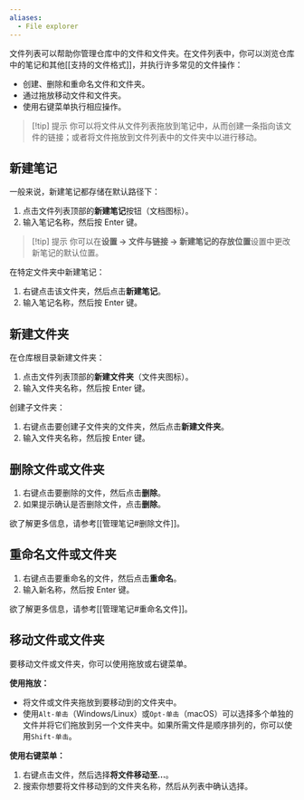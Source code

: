 ```yaml
---
aliases:
  - File explorer
---
```


文件列表可以帮助你管理仓库中的文件和文件夹。在文件列表中，你可以浏览仓库中的笔记和其他[[支持的文件格式]]，并执行许多常见的文件操作：

- 创建、删除和重命名文件和文件夹。
- 通过拖放移动文件和文件夹。
- 使用右键菜单执行相应操作。

> [!tip] 提示
> 你可以将文件从文件列表拖放到笔记中，从而创建一条指向该文件的链接；或者将文件拖放到文件列表中的文件夹中以进行移动。

## 新建笔记

一般来说，新建笔记都存储在默认路径下：

1. 点击文件列表顶部的**新建笔记**按钮（文档图标）。
2. 输入笔记名称，然后按 Enter 键。

> [!tip] 提示
> 你可以在**设置 → 文件与链接 → 新建笔记的存放位置**设置中更改新笔记的默认位置。

在特定文件夹中新建笔记：

1. 右键点击该文件夹，然后点击**新建笔记**。
2. 输入笔记名称，然后按 Enter 键。

## 新建文件夹

在仓库根目录新建文件夹：

1. 点击文件列表顶部的**新建文件夹**（文件夹图标）。
2. 输入文件夹名称，然后按 Enter 键。

创建子文件夹：

1. 右键点击要创建子文件夹的文件夹，然后点击**新建文件夹**。
2. 输入文件夹名称，然后按 Enter 键。

## 删除文件或文件夹

1. 右键点击要删除的文件，然后点击**删除**。
2. 如果提示确认是否删除文件，点击**删除**。

欲了解更多信息，请参考[[管理笔记#删除文件]]。

## 重命名文件或文件夹

1. 右键点击要重命名的文件，然后点击**重命名**。
2. 输入新名称，然后按 Enter 键。

欲了解更多信息，请参考[[管理笔记#重命名文件]]。

## 移动文件或文件夹

要移动文件或文件夹，你可以使用拖放或右键菜单。

**使用拖放：**

- 将文件或文件夹拖放到要移动到的文件夹中。
- 使用`Alt-单击`（Windows/Linux）或`Opt-单击`（macOS）可以选择多个单独的文件并将它们拖放到另一个文件夹中。如果所需文件是顺序排列的，你可以使用`Shift-单击`。

**使用右键菜单：**

1. 右键点击文件，然后选择**将文件移动至...**。
2. 搜索你想要将文件移动到的文件夹名称，然后从列表中确认选择。